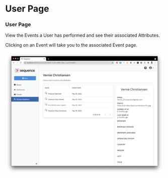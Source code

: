 # User Page

### User Page

View the Events a User has performed and see their associated Attributes.

Clicking on an Event will take you to the associated Event page. 

![](../.gitbook/assets/image%20%282%29.png)



